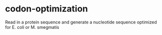 # codon-optimization
Read in a protein sequence and generate a nucleotide sequence optimized for E. coli or M. smegmatis
